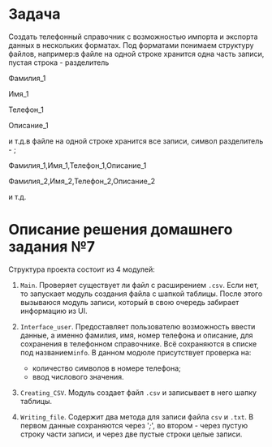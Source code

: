 # Задача
Создать телефонный справочник с возможностью импорта и экспорта данных в нескольких форматах.
Под форматами понимаем структуру файлов, например:в файле на одной строке хранится одна часть записи, пустая строка - разделитель

 Фамилия_1

 Имя_1

 Телефон_1

 Описание_1

  и т.д.в файле на одной строке хранится все записи, символ разделитель - ;

 Фамилия_1,Имя_1,Телефон_1,Описание_1

 Фамилия_2,Имя_2,Телефон_2,Описание_2

 и т.д.


# Описание решения домашнего задания №7
Структура проекта состоит из 4 модулей:

1) `Main`. Проверяет существует ли файл с расширением `.csv`. Если нет, то запускает модуль создания файла с шапкой таблицы. После этого вызываюся модуль записи, который в свою очередь забирает информацию из UI.

2) `Interface_user`. Предоставляет пользователю возможность ввести данные, а именно фамилия, имя, номер телефона и описание, для сохранения в телефонном справочнике. Всё сохраняются в списке под названием`info`. В данном модюле присутствует проверка на:
   - количество символов в номере телефона; 
   - ввод числового значения.

3) `Creating_CSV`. Модуль создает файл `.csv` и записывает в него шапку таблицы.

4) `Writing_file`. Содержит два метода для записи файла `csv` и `.txt`. В первом данные сохраняются через '*;*', во втором - через пустую строку части записи, и через две пустые строки целые записи.